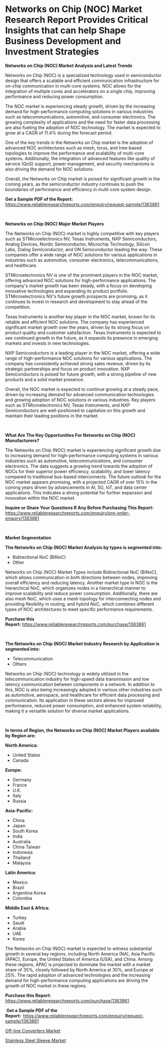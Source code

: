 <p><h1>Networks on Chip (NOC) Market Research Report Provides Critical Insights that can help Shape Business Development and Investment Strategies</h1></p><p><strong>Networks on Chip (NOC) Market Analysis and Latest Trends</strong></p>
<p><p>Networks on Chip (NOC) is a specialized technology used in semiconductor design that offers a scalable and efficient communication infrastructure for on-chip communication in multi-core systems. NOC allows for the integration of multiple cores and accelerators on a single chip, improving performance and reducing power consumption.</p><p>The NOC market is experiencing steady growth, driven by the increasing demand for high-performance computing solutions in various industries such as telecommunications, automotive, and consumer electronics. The growing complexity of applications and the need for faster data processing are also fueling the adoption of NOC technology. The market is expected to grow at a CAGR of 11.4% during the forecast period.</p><p>One of the key trends in the Networks on Chip market is the adoption of advanced NOC architectures such as mesh, torus, and tree-based topologies to improve the performance and scalability of multi-core systems. Additionally, the integration of advanced features like quality of service (QoS) support, power management, and security mechanisms is also driving the demand for NOC solutions.</p><p>Overall, the Networks on Chip market is poised for significant growth in the coming years, as the semiconductor industry continues to push the boundaries of performance and efficiency in multi-core system design.</p></p>
<p><strong>Get a Sample PDF of the Report:&nbsp;</strong> <a href="https://www.reliableresearchreports.com/enquiry/request-sample/1363861">https://www.reliableresearchreports.com/enquiry/request-sample/1363861</a></p>
<p>&nbsp;</p>
<p><strong>Networks on Chip (NOC) Major Market Players</strong></p>
<p><p>The Networks on Chip (NOC) market is highly competitive with key players such as STMicroelectronics NV, Texas Instruments, NXP Semiconductors, Analog Devices, Nordic Semiconductor, Microchip Technology, Silicon Labs, Dialog Semiconductor, and ON Semiconductor leading the way. These companies offer a wide range of NOC solutions for various applications in industries such as automotive, consumer electronics, telecommunications, and healthcare.</p><p>STMicroelectronics NV is one of the prominent players in the NOC market, offering advanced NOC solutions for high-performance applications. The company's market growth has been steady, with a focus on developing innovative technologies and expanding its product portfolio. STMicroelectronics NV's future growth prospects are promising, as it continues to invest in research and development to stay ahead of the competition.</p><p>Texas Instruments is another key player in the NOC market, known for its reliable and efficient NOC solutions. The company has experienced significant market growth over the years, driven by its strong focus on product quality and customer satisfaction. Texas Instruments is expected to see continued growth in the future, as it expands its presence in emerging markets and invests in new technologies.</p><p>NXP Semiconductors is a leading player in the NOC market, offering a wide range of high-performance NOC solutions for various applications. The company has consistently achieved strong sales revenue, driven by its strategic partnerships and focus on product innovation. NXP Semiconductors is poised for future growth, with a strong pipeline of new products and a solid market presence.</p><p>Overall, the NOC market is expected to continue growing at a steady pace, driven by increasing demand for advanced communication technologies and growing adoption of NOC solutions in various industries. Key players such as STMicroelectronics NV, Texas Instruments, and NXP Semiconductors are well-positioned to capitalize on this growth and maintain their leading positions in the market.</p></p>
<p>&nbsp;</p>
<p><strong>What Are The Key Opportunities For Networks on Chip (NOC) Manufacturers?</strong></p>
<p><p>The Networks on Chip (NOC) market is experiencing significant growth due to increasing demand for high-performance computing systems in various industries such as automotive, telecommunications, and consumer electronics. The data suggests a growing trend towards the adoption of NOCs for their superior power efficiency, scalability, and lower latency compared to traditional bus-based interconnects. The future outlook for the NOC market appears promising, with a projected CAGR of over 15% in the coming years driven by advancements in AI, 5G, IoT, and data center applications. This indicates a strong potential for further expansion and innovation within the NOC market.</p></p>
<p><strong>Inquire or Share Your Questions If Any Before Purchasing This Report:</strong> <a href="https://www.reliableresearchreports.com/enquiry/pre-order-enquiry/1363861">https://www.reliableresearchreports.com/enquiry/pre-order-enquiry/1363861</a></p>
<p>&nbsp;</p>
<p><strong>Market Segmentation</strong></p>
<p><strong>The Networks on Chip (NOC) Market Analysis by types is segmented into:</strong></p>
<p><ul><li>Bidirectional NoC (BiNoC)</li><li>Other</li></ul></p>
<p><p>Networks on Chip (NOC) Market Types include Bidirectional NoC (BiNoC), which allows communication in both directions between nodes, improving overall efficiency and reducing latency. Another market type in NOC is the hierarchical NoC, which organizes nodes in a hierarchical manner to improve scalability and reduce power consumption. Additionally, there are also mesh NoC, which uses a mesh topology for interconnecting nodes and providing flexibility in routing, and hybrid NoC, which combines different types of NOC architectures to meet specific performance requirements.</p></p>
<p><strong>Purchase this Report:&nbsp;</strong><a href="https://www.reliableresearchreports.com/purchase/1363861">https://www.reliableresearchreports.com/purchase/1363861</a></p>
<p>&nbsp;</p>
<p><strong>The Networks on Chip (NOC) Market Industry Research by Application is segmented into:</strong></p>
<p><ul><li>Telecommunication</li><li>Others</li></ul></p>
<p><p>Networks on Chip (NOC) technology is widely utilized in the telecommunication industry for high-speed data transmission and low latency communication between components in a network. In addition to this, NOC is also being increasingly adopted in various other industries such as automotive, aerospace, and healthcare for efficient data processing and communication. Its application in these sectors allows for improved performance, reduced power consumption, and enhanced system reliability, making it a versatile solution for diverse market applications.</p></p>
<p>&nbsp;</p>
<p><strong>In terms of Region, the Networks on Chip (NOC) Market Players available by Region are:</strong></p>
<p>
    <p> <strong> North America: </strong>
        <ul>
            <li>United States</li>
            <li>Canada</li>
        </ul>
        </p> 
    <p> <strong> Europe: </strong>
        <ul>
            <li>Germany</li>
            <li>France</li>
            <li>U.K.</li>
            <li>Italy</li>
            <li>Russia</li>
        </ul>
        </p> 
    <p> <strong> Asia-Pacific: </strong>
        <ul>
            <li>China</li>
            <li>Japan</li>
            <li>South Korea</li>
            <li>India</li>
            <li>Australia</li>
            <li>China Taiwan</li>
            <li>Indonesia</li>
            <li>Thailand</li>
            <li>Malaysia</li>
        </ul>
        </p> 
    <p> <strong> Latin America: </strong>
        <ul>
            <li>Mexico</li>
            <li>Brazil</li>
            <li>Argentina Korea</li>
            <li>Colombia</li>
        </ul>
        </p> 
    <p> <strong> Middle East & Africa: </strong>
        <ul>
            <li>Turkey</li>
            <li>Saudi</li>
            <li>Arabia</li>
            <li>UAE</li>
            <li>Korea</li>
        </ul>
    </p>
    </p>
<p><p>The Networks on Chip (NOC) market is expected to witness substantial growth in several key regions, including North America (NA), Asia Pacific (APAC), Europe, the United States of America (USA), and China. Among these regions, APAC is projected to dominate the market with a market share of 35%, closely followed by North America at 30%, and Europe at 25%. The rapid adoption of advanced technologies and the increasing demand for high-performance computing applications are driving the growth of NOC market in these regions.</p></p>
<p><strong>Purchase this Report: </strong><a href="https://www.reliableresearchreports.com/purchase/1363861">https://www.reliableresearchreports.com/purchase/1363861</a></p>
<p>&nbsp;<strong>Get a Sample PDF of the Report:&nbsp;&nbsp;</strong><a href="https://www.reliableresearchreports.com/enquiry/request-sample/1363861">https://www.reliableresearchreports.com/enquiry/request-sample/1363861</a></p>
<p><strong></strong></p>
<p><p><a href="https://github.com/seekum/Market-Research-Report-List-2/blob/main/off-line-converters-market.md">Off-line Converters Market</a></p><p><a href="https://iodized-pantydraco-05c.notion.site/Stainless-Steel-Sleeve-Market-A-Comprehensive-Report-of-its-Market-Share-Growth-Trends-2024-203-613e0d07df1f4b7288d8b5995f417a21">Stainless Steel Sleeve Market</a></p></p>